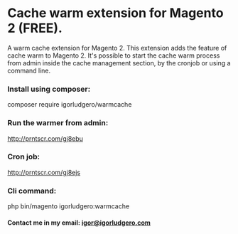 # Cache warm extension for Magento 2 (FREE).
A warm cache extension for Magento 2.
This extension adds the feature of cache warm to Magento 2. It's possible to start the cache warm process from admin inside the cache management section, by the cronjob or using a command line.

### Install using composer:
composer require igorludgero/warmcache

### Run the warmer from admin:
http://prntscr.com/gj8ebu

### Cron job:
http://prntscr.com/gj8ejs

### Cli command:
php bin/magento igorludgero:warmcache

#### Contact me in my email: igor@igorludgero.com
